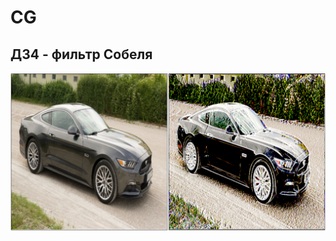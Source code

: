 # CG
## ДЗ4 - фильтр Собеля
![alt text](https://github.com/STaRiCHDED/CG/blob/main/pic/image.png?raw=true)
